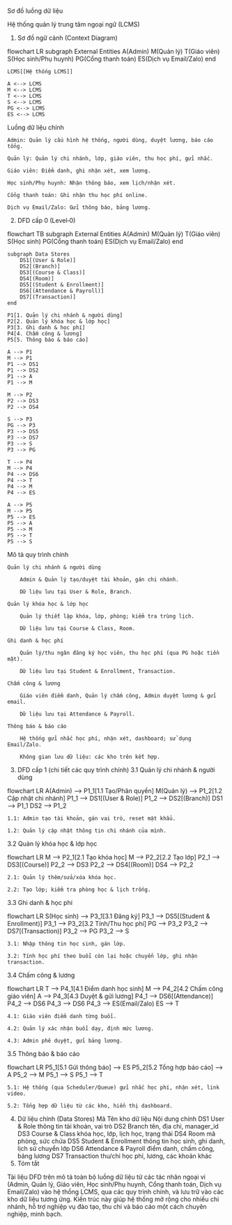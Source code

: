 Sơ đồ luồng dữ liệu

Hệ thống quản lý trung tâm ngoại ngữ (LCMS)
1. Sơ đồ ngữ cảnh (Context Diagram)

flowchart LR
    subgraph External Entities
        A(Admin)
        M(Quản lý)
        T(Giáo viên)
        S(Học sinh/Phụ huynh)
        PG(Cổng thanh toán)
        ES(Dịch vụ Email/Zalo)
    end

    LCMS[[Hệ thống LCMS]]

    A <--> LCMS
    M <--> LCMS
    T <--> LCMS
    S <--> LCMS
    PG <--> LCMS
    ES <--> LCMS

Luồng dữ liệu chính

    Admin: Quản lý cấu hình hệ thống, người dùng, duyệt lương, báo cáo tổng.

    Quản lý: Quản lý chi nhánh, lớp, giáo viên, thu học phí, gửi nhắc.

    Giáo viên: Điểm danh, ghi nhận xét, xem lương.

    Học sinh/Phụ huynh: Nhận thông báo, xem lịch/nhận xét.

    Cổng thanh toán: Ghi nhận thu học phí online.

    Dịch vụ Email/Zalo: Gửi thông báo, bảng lương.

2. DFD cấp 0 (Level‑0)

flowchart TB
    subgraph External Entities
        A(Admin)
        M(Quản lý)
        T(Giáo viên)
        S(Học sinh)
        PG(Cổng thanh toán)
        ES(Dịch vụ Email/Zalo)
    end

    subgraph Data Stores
        DS1[(User & Role)]
        DS2[(Branch)]
        DS3[(Course & Class)]
        DS4[(Room)]
        DS5[(Student & Enrollment)]
        DS6[(Attendance & Payroll)]
        DS7[(Transaction)]
    end

    P1[1. Quản lý chi nhánh & người dùng]
    P2[2. Quản lý khóa học & lớp học]
    P3[3. Ghi danh & học phí]
    P4[4. Chấm công & lương]
    P5[5. Thông báo & báo cáo]

    A --> P1
    M --> P1
    P1 --> DS1
    P1 --> DS2
    P1 --> A
    P1 --> M

    M --> P2
    P2 --> DS3
    P2 --> DS4

    S --> P3
    PG --> P3
    P3 --> DS5
    P3 --> DS7
    P3 --> S
    P3 --> PG

    T --> P4
    M --> P4
    P4 --> DS6
    P4 --> T
    P4 --> M
    P4 --> ES

    A --> P5
    M --> P5
    P5 --> ES
    P5 --> A
    P5 --> M
    P5 --> T
    P5 --> S

Mô tả quy trình chính

    Quản lý chi nhánh & người dùng

        Admin & Quản lý tạo/duyệt tài khoản, gán chi nhánh.

        Dữ liệu lưu tại User & Role, Branch.

    Quản lý khóa học & lớp học

        Quản lý thiết lập khóa, lớp, phòng; kiểm tra trùng lịch.

        Dữ liệu lưu tại Course & Class, Room.

    Ghi danh & học phí

        Quản lý/thu ngân đăng ký học viên, thu học phí (qua PG hoặc tiền mặt).

        Dữ liệu lưu tại Student & Enrollment, Transaction.

    Chấm công & lương

        Giáo viên điểm danh, Quản lý chấm công, Admin duyệt lương & gửi email.

        Dữ liệu lưu tại Attendance & Payroll.

    Thông báo & báo cáo

        Hệ thống gửi nhắc học phí, nhận xét, dashboard; sử dụng Email/Zalo.

        Không gian lưu dữ liệu: các kho trên kết hợp.

3. DFD cấp 1 (chi tiết các quy trình chính)
3.1 Quản lý chi nhánh & người dùng

flowchart LR
    A(Admin) --> P1_1[1.1 Tạo/Phân quyền]
    M(Quản lý) --> P1_2[1.2 Cập nhật chi nhánh]
    P1_1 --> DS1[(User & Role)]
    P1_2 --> DS2[(Branch)]
    DS1 --> P1_1
    DS2 --> P1_2

    1.1: Admin tạo tài khoản, gán vai trò, reset mật khẩu.

    1.2: Quản lý cập nhật thông tin chi nhánh của mình.

3.2 Quản lý khóa học & lớp học

flowchart LR
    M --> P2_1[2.1 Tạo khóa học]
    M --> P2_2[2.2 Tạo lớp]
    P2_1 --> DS3[(Course)]
    P2_2 --> DS3
    P2_2 --> DS4[(Room)]
    DS4 --> P2_2

    2.1: Quản lý thêm/sửa/xóa khóa học.

    2.2: Tạo lớp; kiểm tra phòng học & lịch trống.

3.3 Ghi danh & học phí

flowchart LR
    S(Học sinh) --> P3_1[3.1 Đăng ký]
    P3_1 --> DS5[(Student & Enrollment)]
    P3_1 --> P3_2[3.2 Tính/Thu học phí]
    PG --> P3_2
    P3_2 --> DS7[(Transaction)]
    P3_2 --> PG
    P3_2 --> S

    3.1: Nhập thông tin học sinh, gán lớp.

    3.2: Tính học phí theo buổi còn lại hoặc chuyển lớp, ghi nhận transaction.

3.4 Chấm công & lương

flowchart LR
    T --> P4_1[4.1 Điểm danh học sinh]
    M --> P4_2[4.2 Chấm công giáo viên]
    A --> P4_3[4.3 Duyệt & gửi lương]
    P4_1 --> DS6[(Attendance)]
    P4_2 --> DS6
    P4_3 --> DS6
    P4_3 --> ES(Email/Zalo)
    ES --> T

    4.1: Giáo viên điểm danh từng buổi.

    4.2: Quản lý xác nhận buổi dạy, định mức lương.

    4.3: Admin phê duyệt, gửi bảng lương.

3.5 Thông báo & báo cáo

flowchart LR
    P5_1[5.1 Gửi thông báo] --> ES
    P5_2[5.2 Tổng hợp báo cáo] --> A
    P5_2 --> M
    P5_1 --> S
    P5_1 --> T

    5.1: Hệ thống (qua Scheduler/Queue) gửi nhắc học phí, nhận xét, link video.

    5.2: Tổng hợp dữ liệu từ các kho, hiển thị dashboard.

4. Dữ liệu chính (Data Stores)
Mã	Tên kho dữ liệu	Nội dung chính
DS1	User & Role	thông tin tài khoản, vai trò
DS2	Branch	tên, địa chỉ, manager_id
DS3	Course & Class	khóa học, lớp, lịch học, trạng thái
DS4	Room	mã phòng, sức chứa
DS5	Student & Enrollment	thông tin học sinh, ghi danh, lịch sử chuyển lớp
DS6	Attendance & Payroll	điểm danh, chấm công, bảng lương
DS7	Transaction	thu/chi học phí, lương, các khoản khác
5. Tóm tắt

Tài liệu DFD trên mô tả toàn bộ luồng dữ liệu từ các tác nhân ngoại vi (Admin, Quản lý, Giáo viên, Học sinh/Phụ huynh, Cổng thanh toán, Dịch vụ Email/Zalo) vào hệ thống LCMS, qua các quy trình chính, và lưu trữ vào các kho dữ liệu tương ứng. Kiến trúc này giúp hệ thống mở rộng cho nhiều chi nhánh, hỗ trợ nghiệp vụ đào tạo, thu chi và báo cáo một cách chuyên nghiệp, minh bạch.
